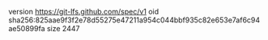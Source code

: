 version https://git-lfs.github.com/spec/v1
oid sha256:825aae9f3f2e78d55275e47211a954c044bbf935c82e653e7af6c94ae50899fa
size 2447

